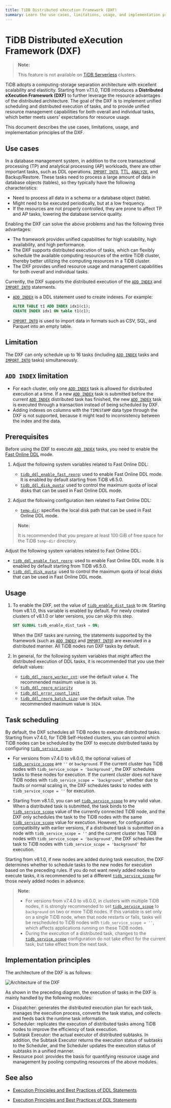 ```yaml
---
title: TiDB Distributed eXecution Framework (DXF)
summary: Learn the use cases, limitations, usage, and implementation principles of the TiDB Distributed eXecution Framework (DXF).
---
```


# TiDB Distributed eXecution Framework (DXF)

> **Note:**
>
> This feature is not available on [TiDB Serverless](https://docs.pingcap.com/tidbcloud/select-cluster-tier#tidb-serverless) clusters.

TiDB adopts a computing-storage separation architecture with excellent scalability and elasticity. Starting from v7.1.0, TiDB introduces a **Distributed eXecution Framework (DXF)** to further leverage the resource advantages of the distributed architecture. The goal of the DXF is to implement unified scheduling and distributed execution of tasks, and to provide unified resource management capabilities for both overall and individual tasks, which better meets users' expectations for resource usage.

This document describes the use cases, limitations, usage, and implementation principles of the DXF.

## Use cases

In a database management system, in addition to the core transactional processing (TP) and analytical processing (AP) workloads, there are other important tasks, such as DDL operations, [`IMPORT INTO`](/sql-statements/sql-statement-import-into.md), [TTL](/time-to-live.md), [`ANALYZE`](/sql-statements/sql-statement-analyze-table.md), and Backup/Restore. These tasks need to process a large amount of data in database objects (tables), so they typically have the following characteristics:

- Need to process all data in a schema or a database object (table).
- Might need to be executed periodically, but at a low frequency.
- If the resources are not properly controlled, they are prone to affect TP and AP tasks, lowering the database service quality.

Enabling the DXF can solve the above problems and has the following three advantages:

- The framework provides unified capabilities for high scalability, high availability, and high performance.
- The DXF supports distributed execution of tasks, which can flexibly schedule the available computing resources of the entire TiDB cluster, thereby better utilizing the computing resources in a TiDB cluster.
- The DXF provides unified resource usage and management capabilities for both overall and individual tasks.

Currently, the DXF supports the distributed execution of the [`ADD INDEX`](/sql-statements/sql-statement-add-index.md) and [`IMPORT INTO`](/sql-statements/sql-statement-import-into.md) statements.

- [`ADD INDEX`](/sql-statements/sql-statement-add-index.md) is a DDL statement used to create indexes. For example:

    ```sql
    ALTER TABLE t1 ADD INDEX idx1(c1);
    CREATE INDEX idx1 ON table t1(c1);
    ```

- [`IMPORT INTO`](/sql-statements/sql-statement-import-into.md) is used to import data in formats such as CSV, SQL, and Parquet into an empty table.

## Limitation

The DXF can only schedule up to 16 tasks (including [`ADD INDEX`](/sql-statements/sql-statement-add-index.md) tasks and [`IMPORT INTO`](/sql-statements/sql-statement-import-into.md) tasks) simultaneously. 

## `ADD INDEX` limitation

- For each cluster, only one [`ADD INDEX`](/sql-statements/sql-statement-add-index.md) task is allowed for distributed execution at a time. If a new [`ADD INDEX`](/sql-statements/sql-statement-add-index.md) task is submitted before the current [`ADD INDEX`](/sql-statements/sql-statement-add-index.md) distributed task has finished, the new [`ADD INDEX`](/sql-statements/sql-statement-add-index.md) task is executed through a transaction instead of being scheduled by DXF.
- Adding indexes on columns with the `TIMESTAMP` data type through the DXF is not supported, because it might lead to inconsistency between the index and the data.

## Prerequisites

Before using the DXF to execute [`ADD INDEX`](/sql-statements/sql-statement-add-index.md) tasks, you need to enable the [Fast Online DDL](/system-variables.md#tidb_ddl_enable_fast_reorg-new-in-v630) mode.

<CustomContent platform="tidb">

1. Adjust the following system variables related to Fast Online DDL:

    * [`tidb_ddl_enable_fast_reorg`](/system-variables.md#tidb_ddl_enable_fast_reorg-new-in-v630): used to enable Fast Online DDL mode. It is enabled by default starting from TiDB v6.5.0.
    * [`tidb_ddl_disk_quota`](/system-variables.md#tidb_ddl_disk_quota-new-in-v630): used to control the maximum quota of local disks that can be used in Fast Online DDL mode.

2. Adjust the following configuration item related to Fast Online DDL:

    * [`temp-dir`](/tidb-configuration-file.md#temp-dir-new-in-v630): specifies the local disk path that can be used in Fast Online DDL mode.

> **Note:**
>
> It is recommended that you prepare at least 100 GiB of free space for the TiDB `temp-dir` directory.

</CustomContent>

<CustomContent platform="tidb-cloud">

Adjust the following system variables related to Fast Online DDL:

* [`tidb_ddl_enable_fast_reorg`](/system-variables.md#tidb_ddl_enable_fast_reorg-new-in-v630): used to enable Fast Online DDL mode. It is enabled by default starting from TiDB v6.5.0.
* [`tidb_ddl_disk_quota`](/system-variables.md#tidb_ddl_disk_quota-new-in-v630): used to control the maximum quota of local disks that can be used in Fast Online DDL mode.

</CustomContent>

## Usage

1. To enable the DXF, set the value of [`tidb_enable_dist_task`](/system-variables.md#tidb_enable_dist_task-new-in-v710) to `ON`. Starting from v8.1.0, this variable is enabled by default. For newly created clusters of v8.1.0 or later versions, you can skip this step.

    ```sql
    SET GLOBAL tidb_enable_dist_task = ON;
    ```

    When the DXF tasks are running, the statements supported by the framework (such as [`ADD INDEX`](/sql-statements/sql-statement-add-index.md) and [`IMPORT INTO`](/sql-statements/sql-statement-import-into.md)) are executed in a distributed manner. All TiDB nodes run DXF tasks by default.

2. In general, for the following system variables that might affect the distributed execution of DDL tasks, it is recommended that you use their default values:

    * [`tidb_ddl_reorg_worker_cnt`](/system-variables.md#tidb_ddl_reorg_worker_cnt): use the default value `4`. The recommended maximum value is `16`.
    * [`tidb_ddl_reorg_priority`](/system-variables.md#tidb_ddl_reorg_priority)
    * [`tidb_ddl_error_count_limit`](/system-variables.md#tidb_ddl_error_count_limit)
    * [`tidb_ddl_reorg_batch_size`](/system-variables.md#tidb_ddl_reorg_batch_size): use the default value. The recommended maximum value is `1024`.

## Task scheduling

By default, the DXF schedules all TiDB nodes to execute distributed tasks. Starting from v7.4.0, for TiDB Self-Hosted clusters, you can control which TiDB nodes can be scheduled by the DXF to execute distributed tasks by configuring [`tidb_service_scope`](/system-variables.md#tidb_service_scope-new-in-v740).

- For versions from v7.4.0 to v8.0.0, the optional values of [`tidb_service_scope`](/system-variables.md#tidb_service_scope-new-in-v740) are `''` or `background`. If the current cluster has TiDB nodes with `tidb_service_scope = 'background'`, the DXF schedules tasks to these nodes for execution. If the current cluster does not have TiDB nodes with `tidb_service_scope = 'background'`, whether due to faults or normal scaling in, the DXF schedules tasks to nodes with `tidb_service_scope = ''` for execution.

- Starting from v8.1.0, you can set [`tidb_service_scope`](/system-variables.md#tidb_service_scope-new-in-v740) to any valid value. When a distributed task is submitted, the task binds to the [`tidb_service_scope`](/system-variables.md#tidb_service_scope-new-in-v740) value of the currently connected TiDB node, and the DXF only schedules the task to the TiDB nodes with the same [`tidb_service_scope`](/system-variables.md#tidb_service_scope-new-in-v740) value for execution. However, for configuration compatibility with earlier versions, if a distributed task is submitted on a node with `tidb_service_scope = ''` and the current cluster has TiDB nodes with `tidb_service_scope = 'background'`, the DXF schedules the task to TiDB nodes with `tidb_service_scope = 'background'` for execution.

Starting from v8.1.0, if new nodes are added during task execution, the DXF determines whether to schedule tasks to the new nodes for execution based on the preceding rules. If you do not want newly added nodes to execute tasks, it is recommended to set a different [`tidb_service_scope`](/system-variables.md#tidb_service_scope-new-in-v740) for those newly added nodes in advance.

> **Note:**
>
> - For versions from v7.4.0 to v8.0.0, in clusters with multiple TiDB nodes, it is strongly recommended to set [`tidb_service_scope`](/system-variables.md#tidb_service_scope-new-in-v740) to `background` on two or more TiDB nodes. If this variable is set only on a single TiDB node, when that node restarts or fails, tasks will be rescheduled to TiDB nodes with `tidb_service_scope = ''`, which affects applications running on these TiDB nodes.
> - During the execution of a distributed task, changes to the [`tidb_service_scope`](/system-variables.md#tidb_service_scope-new-in-v740) configuration do not take effect for the current task, but take effect from the next task.

## Implementation principles

The architecture of the DXF is as follows:

![Architecture of the DXF](https://download.pingcap.com/images/docs/dist-task/dist-task-architect.jpg)

As shown in the preceding diagram, the execution of tasks in the DXF is mainly handled by the following modules:

- Dispatcher: generates the distributed execution plan for each task, manages the execution process, converts the task status, and collects and feeds back the runtime task information.
- Scheduler: replicates the execution of distributed tasks among TiDB nodes to improve the efficiency of task execution.
- Subtask Executor: the actual executor of distributed subtasks. In addition, the Subtask Executor returns the execution status of subtasks to the Scheduler, and the Scheduler updates the execution status of subtasks in a unified manner.
- Resource pool: provides the basis for quantifying resource usage and management by pooling computing resources of the above modules.

## See also

<CustomContent platform="tidb">

* [Execution Principles and Best Practices of DDL Statements](/ddl-introduction.md)

</CustomContent>
<CustomContent platform="tidb-cloud">

* [Execution Principles and Best Practices of DDL Statements](https://docs.pingcap.com/tidb/stable/ddl-introduction)

</CustomContent>